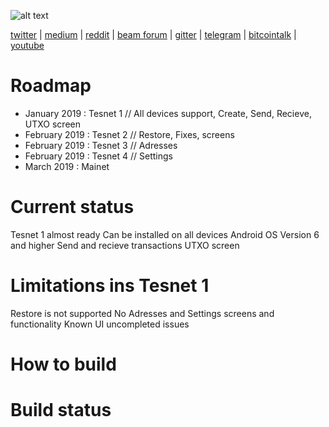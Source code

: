 ![alt text](https://www.beam.mw/themes/beam/assets/images/icons/logo.svg)

[twitter](https://twitter.com/beamprivacy) | [medium](https://medium.com/beam-mw) | [reddit](https://www.reddit.com/r/beamprivacy/) | [beam forum](http://forum.beam-mw.com) | [gitter](https://gitter.im/beamprivacy/Lobby) | [telegram](https://t.me/BeamPrivacy) | [bitcointalk](https://bitcointalk.org/index.php?topic=5052151.0) | [youtube](https://www.youtube.com/channel/UCddqBnfSPWibf4f8OnEJm_w?)


# Roadmap

- January 2019     : Tesnet 1 // All devices support, Create, Send, Recieve, UTXO screen
- February 2019    : Tesnet 2 // Restore, Fixes, screens
- February 2019    : Tesnet 3 // Adresses
- February 2019    : Tesnet 4 // Settings
- March 2019       : Mainet



# Current status
Tesnet 1 almost ready
Can be installed on all devices Android OS Version 6 and higher
Send and recieve transactions
UTXO screen

# Limitations ins Tesnet 1
Restore is not supported
No Adresses and Settings screens and functionality
Known UI uncompleted issues




# How to build



# Build status

